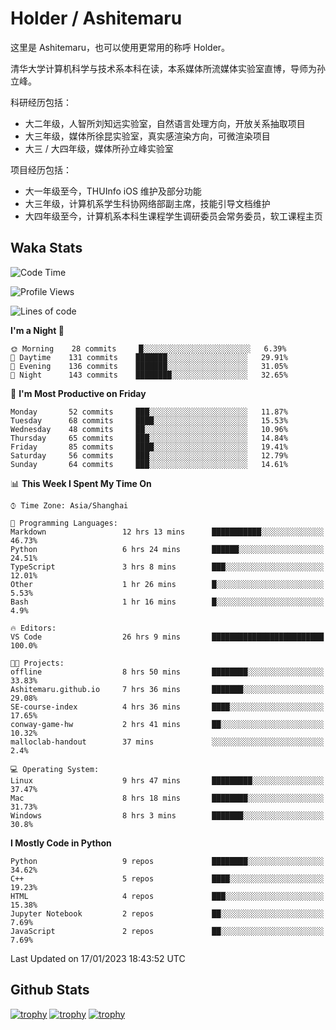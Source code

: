 # Holder / Ashitemaru

这里是 Ashitemaru，也可以使用更常用的称呼 Holder。

清华大学计算机科学与技术系本科在读，本系媒体所流媒体实验室直博，导师为孙立峰。

科研经历包括：

- 大二年级，人智所刘知远实验室，自然语言处理方向，开放关系抽取项目
- 大三年级，媒体所徐昆实验室，真实感渲染方向，可微渲染项目
- 大三 / 大四年级，媒体所孙立峰实验室

项目经历包括：

- 大一年级至今，THUInfo iOS 维护及部分功能
- 大三年级，计算机系学生科协网络部副主席，技能引导文档维护
- 大四年级至今，计算机系本科生课程学生调研委员会常务委员，软工课程主页

## Waka Stats

<!--START_SECTION:waka-->
![Code Time](http://img.shields.io/badge/Code%20Time-442%20hrs%2050%20mins-blue)

![Profile Views](http://img.shields.io/badge/Profile%20Views-3-blue)

![Lines of code](https://img.shields.io/badge/From%20Hello%20World%20I%27ve%20Written-319%20Thousand%20lines%20of%20code-blue)

**I'm a Night 🦉** 

```text
🌞 Morning    28 commits     █░░░░░░░░░░░░░░░░░░░░░░░░   6.39% 
🌆 Daytime    131 commits    ███████░░░░░░░░░░░░░░░░░░   29.91% 
🌃 Evening    136 commits    ███████░░░░░░░░░░░░░░░░░░   31.05% 
🌙 Night      143 commits    ████████░░░░░░░░░░░░░░░░░   32.65%

```
📅 **I'm Most Productive on Friday** 

```text
Monday       52 commits     ███░░░░░░░░░░░░░░░░░░░░░░   11.87% 
Tuesday      68 commits     ████░░░░░░░░░░░░░░░░░░░░░   15.53% 
Wednesday    48 commits     ██░░░░░░░░░░░░░░░░░░░░░░░   10.96% 
Thursday     65 commits     ███░░░░░░░░░░░░░░░░░░░░░░   14.84% 
Friday       85 commits     ████░░░░░░░░░░░░░░░░░░░░░   19.41% 
Saturday     56 commits     ███░░░░░░░░░░░░░░░░░░░░░░   12.79% 
Sunday       64 commits     ███░░░░░░░░░░░░░░░░░░░░░░   14.61%

```


📊 **This Week I Spent My Time On** 

```text
⌚︎ Time Zone: Asia/Shanghai

💬 Programming Languages: 
Markdown                 12 hrs 13 mins      ███████████░░░░░░░░░░░░░░   46.73% 
Python                   6 hrs 24 mins       ██████░░░░░░░░░░░░░░░░░░░   24.51% 
TypeScript               3 hrs 8 mins        ███░░░░░░░░░░░░░░░░░░░░░░   12.01% 
Other                    1 hr 26 mins        █░░░░░░░░░░░░░░░░░░░░░░░░   5.53% 
Bash                     1 hr 16 mins        █░░░░░░░░░░░░░░░░░░░░░░░░   4.9%

🔥 Editors: 
VS Code                  26 hrs 9 mins       █████████████████████████   100.0%

🐱‍💻 Projects: 
offline                  8 hrs 50 mins       ████████░░░░░░░░░░░░░░░░░   33.83% 
Ashitemaru.github.io     7 hrs 36 mins       ███████░░░░░░░░░░░░░░░░░░   29.08% 
SE-course-index          4 hrs 36 mins       ████░░░░░░░░░░░░░░░░░░░░░   17.65% 
conway-game-hw           2 hrs 41 mins       ██░░░░░░░░░░░░░░░░░░░░░░░   10.32% 
malloclab-handout        37 mins             ░░░░░░░░░░░░░░░░░░░░░░░░░   2.4%

💻 Operating System: 
Linux                    9 hrs 47 mins       █████████░░░░░░░░░░░░░░░░   37.47% 
Mac                      8 hrs 18 mins       ████████░░░░░░░░░░░░░░░░░   31.73% 
Windows                  8 hrs 3 mins        ███████░░░░░░░░░░░░░░░░░░   30.8%

```

**I Mostly Code in Python** 

```text
Python                   9 repos             ████████░░░░░░░░░░░░░░░░░   34.62% 
C++                      5 repos             ████░░░░░░░░░░░░░░░░░░░░░   19.23% 
HTML                     4 repos             ███░░░░░░░░░░░░░░░░░░░░░░   15.38% 
Jupyter Notebook         2 repos             ██░░░░░░░░░░░░░░░░░░░░░░░   7.69% 
JavaScript               2 repos             ██░░░░░░░░░░░░░░░░░░░░░░░   7.69%

```



 Last Updated on 17/01/2023 18:43:52 UTC
<!--END_SECTION:waka-->

## Github Stats

[![trophy](https://github-profile-trophy.vercel.app/?username=Ashitemaru&column=7)](https://github.com/Ashitemaru)
[![trophy](https://github-readme-stats.vercel.app/api?username=Ashitemaru&show_icons=true&include_all_commits=true)](https://github.com/Ashitemaru)
[![trophy](https://github-readme-stats.vercel.app/api/top-langs/?username=Ashitemaru&layout=compact)](https://github.com/Ashitemaru)

<!--
**Ashitemaru/Ashitemaru** is a ✨ _special_ ✨ repository because its `README.md` (this file) appears on your GitHub profile.

Here are some ideas to get you started:

- 🔭 I’m currently working on ...
- 🌱 I’m currently learning ...
- 👯 I’m looking to collaborate on ...
- 🤔 I’m looking for help with ...
- 💬 Ask me about ...
- 📫 How to reach me: ...
- 😄 Pronouns: ...
- ⚡ Fun fact: ...
-->
